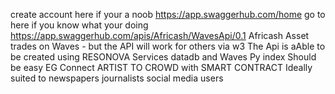 create account here if your a noob https://app.swaggerhub.com/home
go to here if you know what your doing https://app.swaggerhub.com/apis/Africash/WavesApi/0.1
Africash Asset trades on Waves - but the API will work for others via w3 
The Api is aAble to be created using RESONOVA Services datadb and Waves Py index 
Should be easy EG Connect ARTIST TO CROWD with SMART CONTRACT
Ideally suited to newspapers journalists social media users

